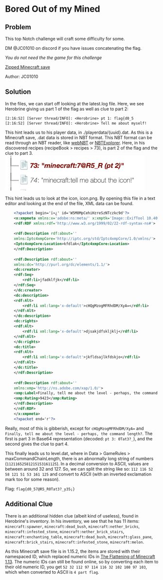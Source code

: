# Bored Out of my Mined
## Problem
This top Notch challenge will craft some difficulty for some.

DM @JC01010 on discord if you have issues concatenating the flag.

*You do not need the the game for this challenge*

[Zipped Minecraft save](./hsctfn0t_tH7_3a5y-20200531T210434Z-001.zip)

Author: JC01010

## Solution
In the files, we can start off looking at the latest.log file. Here, we see Herobrine giving us part 1 of the flag as well as clue to part 2:
```
[2:16:52] [Server thread/INFO]: <Herobrine> pt 1: flag{d0_5
[2:16:52] [Server thread/INFO]: <Herobrine> Tell me about myself!
```

This hint leads us to his player data, in ./playerdata/{uuid}.dat. As this is a Minecraft save, .dat data is stored in NBT format. This NBT format can be read through an NBT reader, like [webNBT](https://irath96.github.io/webNBT/) or [NBTExplorer](https://github.com/jaquadro/NBTExplorer). Here, in his discovered recipes (recipeBook > recipes > 73), is part 2 of the flag and the clue to part 3.  
![Part 2](./images/part2.png)

This hint leads us to look at the icon, icon.png. By opening this file in a text editor and looking at the end of the file, XML data can be found.
```xml
    <?xpacket begin='ï»¿' id='W5M0MpCehiHzreSzNTczkc9d'?>
    <x:xmpmeta xmlns:x='adobe:ns:meta/' x:xmptk='Image::ExifTool 10.40'>
    <rdf:RDF xmlns:rdf='http://www.w3.org/1999/02/22-rdf-syntax-ns#'>

    <rdf:Description rdf:about=''
    xmlns:Iptc4xmpCore='http://iptc.org/std/Iptc4xmpCore/1.0/xmlns/'>
    <Iptc4xmpCore:Location>kfdlak</Iptc4xmpCore:Location>
    </rdf:Description>

    <rdf:Description rdf:about=''
    xmlns:dc='http://purl.org/dc/elements/1.1/'>
    <dc:creator>
    <rdf:Seq>
        <rdf:li>jfadklfjk</rdf:li>
    </rdf:Seq>
    </dc:creator>
    <dc:description>
    <rdf:Alt>
        <rdf:li xml:lang='x-default'>cHQgMzogMFRhdDM/XyA=</rdf:li>
    </rdf:Alt>
    </dc:description>
    <dc:rights>
    <rdf:Alt>
        <rdf:li xml:lang='x-default'>djsakjdfskljklj</rdf:li>
    </rdf:Alt>
    </dc:rights>
    <dc:title>
    <rdf:Alt>
        <rdf:li xml:lang='x-default'>jkfldsajlkfdskjo</rdf:li>
    </rdf:Alt>
    </dc:title>
    </rdf:Description>

    <rdf:Description rdf:about=''
    xmlns:xmp='http://ns.adobe.com/xap/1.0/'>
    <xmp:Label>Finally, tell me about the level - perhaps, the command length?</xmp:Label>
    <xmp:Rating>9423</xmp:Rating>
    </rdf:Description>
    </rdf:RDF>
    </x:xmpmeta>
    <?xpacket end='r'?>
```
Really, most of this is gibberish, except for `cHQgMzogMFRhdDM/XyA=` and `Finally, tell me about the level - perhaps, the command length?`. The first is part 3 in Base64 representation (decoded: `pt 3: 0Tat3?_`), and the second gives the clue to part 4.

This finally leads us to level.dat, where in Data > GameRules > maxCommandChainLength, there is an abnormally long string of numbers (`11211652581215153161125`). In a decimal conversion to ASCII, values are between around 32 and 127. So, we can split the string like so: `112 116 52 58 121 51 53 161 125` and convert to ASCII (with an inverted exclamation mark too for some reason).

Flag: `flag{d0_57@R5_R0Tat3?_y35¡}`

## Additional Clue
There is an additional hidden clue (albeit kind of useless), found in Herobrine's inventory. In his inventory, we see that he has 11 items: `minecraft:spawner`, `minecraft:dead_bush`, `minecraft:nether_bricks`, `minecraft:infested_stone`, `minecraft:nether_brick_stairs`, `minecraft:enchanting_table`, `minecraft:dead_bush`, `minecraft:glass_pane`, `minecraft:brick_stairs`, `minecraft:infested_stone`, `minecraft:melon`. 

As this Minecraft save file is in 1.15.2, the items are stored with their namespaced ID, which replaced numeric IDs in [The Flattening of Minecraft 1.13](https://minecraft.gamepedia.com/1.13/Flattening). The numeric IDs can still be found online, so by converting each item to their old numeric ID, you get `52 32 112 97 114 116 32 102 108 97 103`, which when converted to ASCII is `4 part flag`.